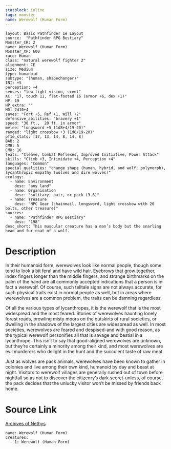 ```yaml
---
statblock: inline
tags: monster
name: Werewolf (Human Form)
---
```

```statblock
layout: Basic Pathfinder 1e Layout
source:  "Pathfinder RPG Bestiary"
Monster_CR: 2
name: Werewolf (Human Form)
Monster_XP: 600
race: Human
class: "natural werewolf fighter 2"
alignment: CE
size: Medium
type: humanoid
subtype: "(human, shapechanger)"
INI: +5
perception: +4
senses: "low-light vision, scent"
AC: "17, touch 11, flat-footed 16 (armor +6, dex +1)"
HP: 19
HP_extra: ""
HD: 2d10+4
saves: "Fort +5, Ref +1, Will +2"
defensive_abilities: "bravery +1"
speed: "30 ft.,  20 ft. in armor"
melee: "longsword +5 (1d8+4/19-20)"
ranged: "light crossbow +3 (1d8/19-20)"
pf1e_stats: [17, 13, 14, 8, 14, 8]
BAB: 2
CMB: 5
CMD: 16
feats: "Cleave, Combat Reflexes, Improved Initiative, Power Attack"
skills: "Climb +3, Intimidate +4, Perception +4"
languages: "Common"
special_qualities: "change shape (human, hybrid, and wolf; polymorph), lycanthropic empathy (wolves and dire wolves)"
ecology:
  - name: Environment
    desc: "any land"
  - name: Organisation
    desc: "solitary, pair, or pack (3-6)"
  - name: Treasure
    desc: "NPC Gear (chainmail, longsword, light crossbow with 20 bolts, other treasure)"
sources:
  - name: "Pathfinder RPG Bestiary"
    desc: "198"
desc_short: This muscular creature has a man’s body but the snarling head and fur coat of a wolf.
```
# Description
In their humanoid form, werewolves look like normal people, though some tend to look a bit feral and have wild hair. Eyebrows that grow together, index fingers longer than the middle fingers, and strange birthmarks on the palm of the hand are all commonly accepted indications that a person is in fact a werewolf. Of course, such telltale signs are not always accurate, for such physical traits exist in normal people as well, but in areas where werewolves are a common problem, the traits can be damning regardless.

Of all the various types of lycanthropes, it is the werewolf that is the most widespread and the most feared. Stories of werewolves haunting lonely forest roads, prowling misty moors on the outskirts of rural societies, or dwelling in the shadows of the largest cities are widespread as well. In most societies, werewolves are feared and despised-and with good reason, as the typical werewolf personifies all that is savage and bestial in a lycanthrope. This isn’t to say that good-aligned werewolves are unknown, but they’re certainly a minority among their kind, and most werewolves are evil murderers who delight in the hunt and the succulent taste of raw meat.

Just as wolves are pack animals, werewolves have been known to gather in colonies and live among their own kind, humanoid by day and beast at night. Visitors to werewolf villages are generally rushed out of town before nightfall so as not to discover the citizenry’s dark secret-unless, of course, the pack decides that the unlucky visitor won’t be missed by friends back home.
# Source Link
[Archives of Nethys](https://aonprd.com/MonsterDisplay.aspx?ItemName=Werewolf%20(Human%20Form))
```encounter-table
name: Werewolf (Human Form)
creatures:
  - 1: Werewolf (Human Form)
```
